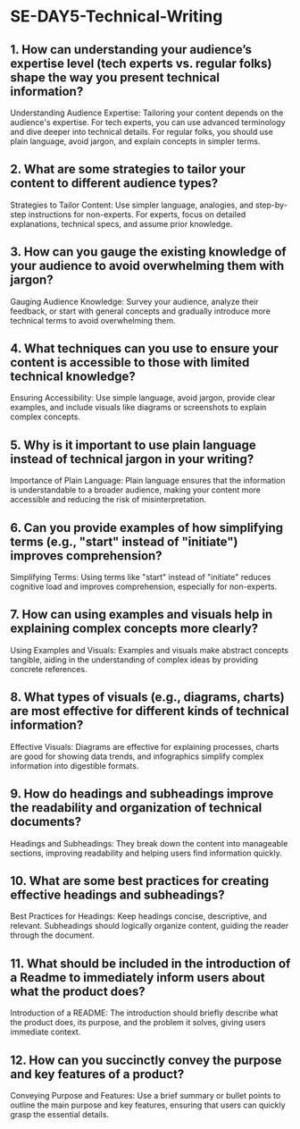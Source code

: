 # SE-DAY5-Technical-Writing
## 1. How can understanding your audience’s expertise level (tech experts vs. regular folks) shape the way you present technical information?
Understanding Audience Expertise: Tailoring your content depends on the audience's expertise. For tech experts, you can use advanced terminology and dive deeper into technical details. For regular folks, you should use plain language, avoid jargon, and explain concepts in simpler terms.

## 2. What are some strategies to tailor your content to different audience types?
Strategies to Tailor Content: Use simpler language, analogies, and step-by-step instructions for non-experts. For experts, focus on detailed explanations, technical specs, and assume prior knowledge.

## 3. How can you gauge the existing knowledge of your audience to avoid overwhelming them with jargon?
Gauging Audience Knowledge: Survey your audience, analyze their feedback, or start with general concepts and gradually introduce more technical terms to avoid overwhelming them.

## 4. What techniques can you use to ensure your content is accessible to those with limited technical knowledge?
Ensuring Accessibility: Use simple language, avoid jargon, provide clear examples, and include visuals like diagrams or screenshots to explain complex concepts.

## 5. Why is it important to use plain language instead of technical jargon in your writing?
Importance of Plain Language: Plain language ensures that the information is understandable to a broader audience, making your content more accessible and reducing the risk of misinterpretation.

## 6. Can you provide examples of how simplifying terms (e.g., "start" instead of "initiate") improves comprehension?
Simplifying Terms: Using terms like "start" instead of "initiate" reduces cognitive load and improves comprehension, especially for non-experts.

## 7. How can using examples and visuals help in explaining complex concepts more clearly?
Using Examples and Visuals: Examples and visuals make abstract concepts tangible, aiding in the understanding of complex ideas by providing concrete references.

## 8. What types of visuals (e.g., diagrams, charts) are most effective for different kinds of technical information?
Effective Visuals: Diagrams are effective for explaining processes, charts are good for showing data trends, and infographics simplify complex information into digestible formats.

## 9. How do headings and subheadings improve the readability and organization of technical documents?
Headings and Subheadings: They break down the content into manageable sections, improving readability and helping users find information quickly.

## 10. What are some best practices for creating effective headings and subheadings?
Best Practices for Headings: Keep headings concise, descriptive, and relevant. Subheadings should logically organize content, guiding the reader through the document.

## 11. What should be included in the introduction of a Readme to immediately inform users about what the product does?
Introduction of a README: The introduction should briefly describe what the product does, its purpose, and the problem it solves, giving users immediate context.

## 12. How can you succinctly convey the purpose and key features of a product?
Conveying Purpose and Features: Use a brief summary or bullet points to outline the main purpose and key features, ensuring that users can quickly grasp the essential details.

